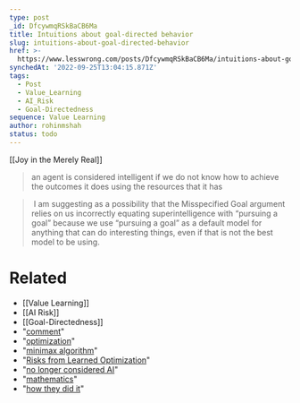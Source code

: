 ```yaml
---
type: post
_id: DfcywmqRSkBaCB6Ma
title: Intuitions about goal-directed behavior
slug: intuitions-about-goal-directed-behavior
href: >-
  https://www.lesswrong.com/posts/DfcywmqRSkBaCB6Ma/intuitions-about-goal-directed-behavior
synchedAt: '2022-09-25T13:04:15.871Z'
tags:
  - Post
  - Value_Learning
  - AI_Risk
  - Goal-Directedness
sequence: Value Learning
author: rohinmshah
status: todo
---
```


[[Joy in the Merely Real]]
> an agent is considered intelligent if we do not know how to achieve the outcomes it does using the resources that it has
> 

>  I am suggesting as a possibility that the Misspecified Goal argument relies on us incorrectly equating superintelligence with “pursuing a goal” because we use “pursuing a goal” as a default model for anything that can do interesting things, even if that is not the best model to be using.

# Related

- [[Value Learning]]
- [[AI Risk]]
- [[Goal-Directedness]]
- "[comment](https://www.alignmentforum.org/posts/9zpT9dikrrebdq3Jf/will-humans-build-goal-directed-agents#FdQsD6Q78SZQeXa64)"
- "[optimization](https://www.lesswrong.com/posts/D7EcMhL26zFNbJ3ED/optimization)"
- "[minimax algorithm](https://en.wikipedia.org/wiki/Minimax#Minimax_algorithm_with_alternate_moves)"
- "[Risks from Learned Optimization](https://arxiv.org/abs/1906.01820)"
- "[no longer considered AI](https://www.zdnet.com/article/ai-tends-to-lose-its-definition-once-it-becomes-commonplace-sas/)"
- "[mathematics](https://en.wikipedia.org/wiki/Price_equation)"
- "[how they did it](http://mathforum.org/dr.math/faq/faq.calendar.html)"